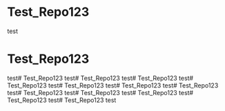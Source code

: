 # Test_Repo123
test
# Test_Repo123
test# Test_Repo123
test# Test_Repo123
test# Test_Repo123
test# Test_Repo123
test# Test_Repo123
test# Test_Repo123
test# Test_Repo123
test# Test_Repo123
test# Test_Repo123
test# Test_Repo123
test# Test_Repo123
test# Test_Repo123
test
